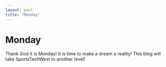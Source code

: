```yaml
---
layout: post
title: "Monday"
---
```


# Monday

Thank God it is Monday! It is time to make a dream a reality!  This blog will take SportsTechWest to another level!
